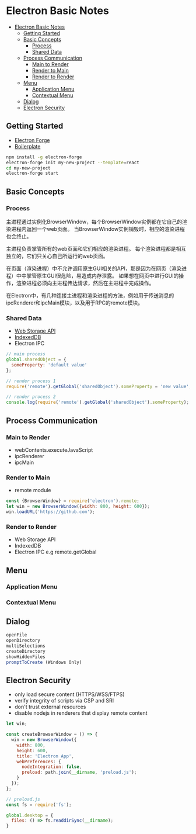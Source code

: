 # Electron Basic Notes

<!-- TOC -->

- [Electron Basic Notes](#electron-basic-notes)
  - [Getting Started](#getting-started)
  - [Basic Concepts](#basic-concepts)
    - [Process](#process)
    - [Shared Data](#shared-data)
  - [Process Communication](#process-communication)
    - [Main to Render](#main-to-render)
    - [Render to Main](#render-to-main)
    - [Render to Render](#render-to-render)
  - [Menu](#menu)
    - [Application Menu](#application-menu)
    - [Contextual Menu](#contextual-menu)
  - [Dialog](#dialog)
  - [Electron Security](#electron-security)

<!-- /TOC -->

## Getting Started

- [Electron Forge](https://electronforge.io)
- [Boilerplate](https://github.com/electron-react-boilerplate)

```bash
npm install -g electron-forge
electron-forge init my-new-project --template=react
cd my-new-project
electron-forge start
```

## Basic Concepts

### Process

主进程通过实例化BrowserWindow，每个BrowserWindow实例都在它自己的渲染进程内返回一个web页面。
当BrowserWindow实例销毁时，相应的渲染进程也会终止。

主进程负责掌管所有的web页面和它们相应的渲染进程。
每个渲染进程都是相互独立的，它们只关心自己所运行的web页面。

在页面（渲染进程）中不允许调用原生GUI相关的API，那是因为在网页（渲染进程）中中掌管原生GUI很危险，易造成内存泄露。
如果想在网页中进行GUI的操作，渲染进程必须向主进程传达请求，然后在主进程中完成操作。

在Electron中，有几种连接主进程和渲染进程的方法，例如用于传送消息的ipcRenderer和ipcMain模块，以及用于RPC的remote模块。

### Shared Data

- [Web Storage API](https://developer.mozilla.org/en-US/docs/Web/API/Storage)
- [IndexedDB](https://developer.mozilla.org/en-US/docs/Web/API/IndexedDB_API)
- Electron IPC

```js
// main process
global.sharedObject = {
  someProperty: 'default value'
};

// render process 1
require('remote').getGlobal('sharedObject').someProperty = 'new value';

// render process 2
console.log(require('remote').getGlobal('sharedObject').someProperty);
```

## Process Communication

### Main to Render

- webContents.executeJavaScript
- ipcRenderer
- ipcMain

### Render to Main

- remote module

```js
const {BrowserWindow} = require('electron').remote;
let win = new BrowserWindow({width: 800, height: 600});
win.loadURL('https://github.com');
```

### Render to Render

- Web Storage API
- IndexedDB
- Electron IPC e.g remote.getGlobal

## Menu

### Application Menu

### Contextual Menu

## Dialog

```js
openFile
openDirectory
multiSelections
createDirectory
showHiddenFiles
promptToCreate (Windows Only)
```

## Electron Security

- only load secure content (HTTPS/WSS/FTPS)
- verify integrity of scripts via CSP and SRI
- don't trust external resources
- disable nodejs in renderers that display remote content

```js
let win;

const createBrowserWindow = () => {
  win = new BrowserWindow({
    width: 800,
    height: 600,
    title: 'Electron App',
    webPreferences: {
      nodeIntegration: false,
      preload: path.join(__dirname, 'preload.js');
    }
  });
};
```

```js
// preload.js
const fs = require('fs');

global.desktop = {
  files: () => fs.readdirSync(__dirname);
}
```
